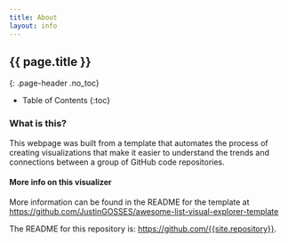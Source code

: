 ```yaml
---
title: About 
layout: info
---
```


## {{ page.title }}
{: .page-header .no_toc}

* Table of Contents
{:toc}

### What is this?

This webpage was built from a template that automates the process of creating visualizations that make it easier to understand the trends and connections between a group of GitHub code repositories.

#### More info on this visualizer

More information can be found in the README for the template at <a href="https://github.com/JustinGOSSES/awesome-list-visual-explorer-template">https://github.com/JustinGOSSES/awesome-list-visual-explorer-template</a>

The README for this repository is: <a href="https://github.com/{{site.repository}}">https://github.com/{{site.repository}}</a>.
